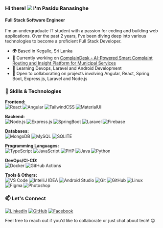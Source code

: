 ### Hi there! ![](https://user-images.githubusercontent.com/18350557/176309783-0785949b-9127-417c-8b55-ab5a4333674e.gif) I'm Pasidu Ranasinghe

#### Full Stack Software Engineer

I'm an undergraduate IT student with a passion for coding and building web applications. Over the past 2 years, I've been diving deep into various technologies to become a proficient Full Stack Developer.

- 🌍 Based in Kegalle, Sri Lanka
- 🚀 Currently working on [ComplainDesk - AI-Powered Smart Complaint Routing and Insight Platform for Municipal Services](https://github.com/PasiduRanasinghe/ComplainDesk)
- 🧠 Learning Devops, Laravel and Android Development
- 🤝 Open to collaborating on projects involving Angular, React, Spring Boot, Express.js, Laravel and Node.js

### 🔧 Skills & Technologies

**Frontend:**  
![React](https://img.shields.io/badge/React-20232A?style=for-the-badge&logo=react&logoColor=61DAFB) ![Angular](https://img.shields.io/badge/Angular-DD0031?style=for-the-badge&logo=angular&logoColor=white) ![TailwindCSS](https://img.shields.io/badge/Tailwind_CSS-06B6D4?style=for-the-badge&logo=tailwind-css&logoColor=white) ![MaterialUI](https://img.shields.io/badge/Material%20UI-007FFF?style=for-the-badge&logo=mui&logoColor=white)

**Backend:**  
![Node.js](https://img.shields.io/badge/Node%20js-339933?style=for-the-badge&logo=nodedotjs&logoColor=white) ![Express.js](https://img.shields.io/badge/Express%20js-000000?style=for-the-badge&logo=express&logoColor=white) ![SpringBoot](https://img.shields.io/badge/Spring_Boot-6DB33F?style=for-the-badge&logo=spring-boot&logoColor=white) ![Laravel](https://img.shields.io/badge/Laravel-FF2D20?style=for-the-badge&logo=laravel&logoColor=white) ![Firebase](https://img.shields.io/badge/firebase-ffca28?style=for-the-badge&logo=firebase&logoColor=black)

**Databases:**  
![MongoDB](https://img.shields.io/badge/MongoDB-4EA94B?style=for-the-badge&logo=mongodb&logoColor=white) ![MySQL](https://img.shields.io/badge/MySQL-005C84?style=for-the-badge&logo=mysql&logoColor=white) ![SQLITE](https://img.shields.io/badge/Sqlite-003B57?style=for-the-badge&logo=sqlite&logoColor=white)

**Programming Languages:**  
![TypeScript](https://img.shields.io/badge/TypeScript-007ACC?style=for-the-badge&logo=typescript&logoColor=white) ![JavaScript](https://img.shields.io/badge/JavaScript-323330?style=for-the-badge&logo=javascript&logoColor=F7DF1E) ![PHP](https://img.shields.io/badge/PHP-777BB4?style=for-the-badge&logo=php&logoColor=white) ![Java](https://img.shields.io/badge/Java-007396?style=for-the-badge&logo=java&logoColor=white) ![Python](https://img.shields.io/badge/Python-FFD43B?style=for-the-badge&logo=python&logoColor=blue)

**DevOps/CI-CD:**  
![Docker](https://img.shields.io/badge/Docker-2496ED?style=for-the-badge&logo=docker&logoColor=white) ![GitHub Actions](https://img.shields.io/badge/-GitHub%20Actions-122b66?style=for-the-badge&logo=github-actions&logoColor=white)

**Tools & Others:**  
![VS Code](https://img.shields.io/badge/-VS_Code-007ACC?style=for-the-badge&logo=visual-studio-code&logoColor=white) ![IntelliJ IDEA](https://img.shields.io/badge/IntelliJ_IDEA-000000.svg?style=for-the-badge&logo=intellij-idea&logoColor=white) ![Android Studio](https://img.shields.io/badge/Android_Studio-3DDC84?style=for-the-badge&logo=android-studio&logoColor=white) ![Git](https://img.shields.io/badge/-Git-F05032?style=for-the-badge&logo=git&logoColor=white) ![GitHub](https://img.shields.io/badge/-GitHub-181717?style=for-the-badge&logo=github&logoColor=white) ![Linux](https://img.shields.io/badge/-Linux-FCC624?style=for-the-badge&logo=linux&logoColor=black) ![Figma](https://img.shields.io/badge/-Figma-F24E1E?style=for-the-badge&logo=figma&logoColor=white) ![Photoshop](https://img.shields.io/badge/-Photoshop-31A8FF?style=for-the-badge&logo=adobe-photoshop&logoColor=white)

### 📫 Let's Connect

[![LinkedIn](https://img.shields.io/badge/-LinkedIn-0A66C2?logo=linkedin&logoColor=white)](https://www.linkedin.com/in/pasidu-ranasinghe)
[![GitHub](https://img.shields.io/badge/-GitHub-181717?logo=github&logoColor=white)](https://github.com/PasiduRanasinghe)
[![Facebook](https://img.shields.io/badge/-Facebook-1877F2?logo=facebook&logoColor=white)](https://www.facebook.com/pasiduranasinghe0)

Feel free to reach out if you'd like to collaborate or just chat about tech! 😊
